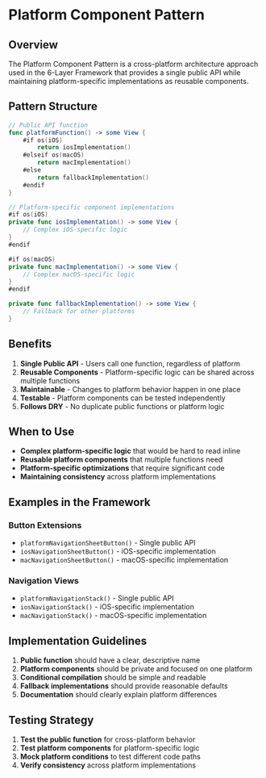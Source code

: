 # Platform Component Pattern

## Overview

The Platform Component Pattern is a cross-platform architecture approach used in the 6-Layer Framework that provides a single public API while maintaining platform-specific implementations as reusable components.

## Pattern Structure

```swift
// Public API function
func platformFunction() -> some View {
    #if os(iOS)
        return iosImplementation()
    #elseif os(macOS)
        return macImplementation()
    #else
        return fallbackImplementation()
    #endif
}

// Platform-specific component implementations
#if os(iOS)
private func iosImplementation() -> some View {
    // Complex iOS-specific logic
}
#endif

#if os(macOS)
private func macImplementation() -> some View {
    // Complex macOS-specific logic
}
#endif

private func fallbackImplementation() -> some View {
    // Fallback for other platforms
}
```

## Benefits

1. **Single Public API** - Users call one function, regardless of platform
2. **Reusable Components** - Platform-specific logic can be shared across multiple functions
3. **Maintainable** - Changes to platform behavior happen in one place
4. **Testable** - Platform components can be tested independently
5. **Follows DRY** - No duplicate public functions or platform logic

## When to Use

- **Complex platform-specific logic** that would be hard to read inline
- **Reusable platform components** that multiple functions need
- **Platform-specific optimizations** that require significant code
- **Maintaining consistency** across platform implementations

## Examples in the Framework

### Button Extensions
- `platformNavigationSheetButton()` - Single public API
- `iosNavigationSheetButton()` - iOS-specific implementation
- `macNavigationSheetButton()` - macOS-specific implementation

### Navigation Views
- `platformNavigationStack()` - Single public API
- `iosNavigationStack()` - iOS-specific implementation
- `macNavigationStack()` - macOS-specific implementation

## Implementation Guidelines

1. **Public function** should have a clear, descriptive name
2. **Platform components** should be private and focused on one platform
3. **Conditional compilation** should be simple and readable
4. **Fallback implementations** should provide reasonable defaults
5. **Documentation** should clearly explain platform differences

## Testing Strategy

1. **Test the public function** for cross-platform behavior
2. **Test platform components** for platform-specific logic
3. **Mock platform conditions** to test different code paths
4. **Verify consistency** across platform implementations
